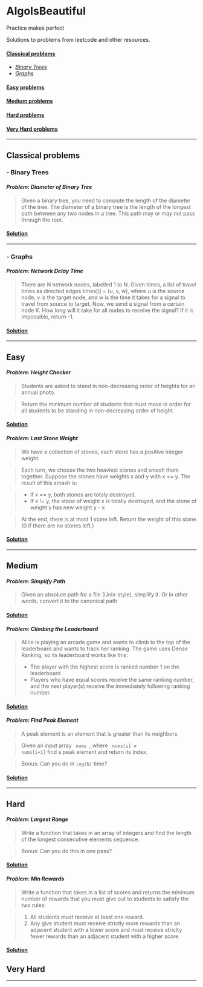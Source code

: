# AlgoIsBeautiful

Practice makes perfect

Solutions to problems from leetcode and other resources.

#### [Classical problems](#classical-problems)

- _[Binary Trees](#binary-trees)_
- _[Graphs](#graphs)_

#### [Easy problems](#easy)

#### [Medium problems](#medium)

#### [Hard problems](#hard)

#### [Very Hard problems](#verry-hard)

---

## Classical problems

### - **Binary Trees**

#### _**Problem: Diameter of Binary Tree**_

> Given a binary tree, you need to compute the length of the diameter of the tree. The diameter of a binary tree is the length of the longest path between any two nodes in a tree. This path may or may not pass through the root.

#### [Solution](ClassicalProblems/Trees/diameterOfBinaryTree.py)

---

### - **Graphs**

#### _**Problem: Network Delay Time**_

> There are N network nodes, labelled 1 to N.
> Given times, a list of travel times as directed edges times[i] = (u, v, w), where u is the source node, v is the target node, and w is the time it takes for a signal to travel from source to target.
> Now, we send a signal from a certain node K. How long will it take for all nodes to receive the signal? If it is impossible, return -1.

#### [Solution](ClassicalProblems/Graphs/networkDelayTime.py)

---

## Easy

#### _**Problem: Height Checker**_

> Students are asked to stand in non-decreasing order of heights for an annual photo.

> Return the minimum number of students that must move in order for all students to be standing in non-decreasing order of height.

#### [Solution](Easy/heighChecker.py)

#### _**Problem: Last Stone Weight**_

> We have a collection of stones, each stone has a positive integer weight.

> Each turn, we choose the two heaviest stones and smash them together. Suppose the stones have weights x and y with x <= y. The result of this smash is:

> - If x == y, both stones are totaly destroyed.
> - If x != y, the stone of weight x is totally destroyed, and the stone of weight y has new weight y - x

> At the end, there is at most 1 stone left. Return the weight of this stone (0 if there are no stones left.)

#### [Solution](Easy/lastStoneWeight.py)

---

## Medium

#### _**Problem: Simplify Path**_

> Given an absolute path for a file (Unix-style), simplify it. Or in other words, convert it to the canonical path

#### [Solution](Medium/simplifyPath.py)

#### _**Problem: Climbing the Leaderboard**_

> Alice is playing an arcade game and wants to climb to the top of the leaderboard and wants to track her ranking. The game uses Dense Ranking, so its leaderboard works like this:

> - The player with the highest score is ranked number 1 on the leaderboard
> - Players who have equal scores receive the same ranking number, and the next player(s) receive the immediately following ranking number.

#### [Solution](Medium/climbingLeaderboard.py)

#### _**Problem: Find Peak Element**_

> A peak element is an element that is greater than its neighbors.

> Given an input array <code> nums </code>, where <code> nums[i] ≠ nums[i+1]</code> find a peak element and return its index.

> Bonus: Can you do in <code>log(N)</code> time?

#### [Solution](Medium/findPeakElement.py)

---

## Hard

#### _**Problem: Largest Range**_

> Write a function that takes in an array of integers and find the length of the longest consecutive elements sequence.

> Bonus: Can you do this in one pass?

#### [Solution](Hard/largestRange.py)

#### _**Problem: Min Rewards**_

> Write a function that takes in a list of scores and returns the minimum number of rewards that you must give out to students to satisfy the two rules:

> 1.  All students must receive at least one reward.
> 2.  Any give student must receive strictly more rewards than an adjacent student with a lower score and must receive striclty fewer rewards than an adjacent student with a higher score.

#### [Solution](Hard/minRewards.py)

## Very Hard

---
